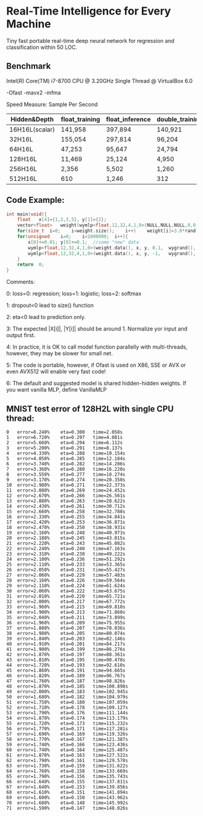 # Real-Time Intelligence for Every Machine
Tiny fast portable real-time deep neural network for regression and classification within 50 LOC.

## Benchmark
Intel(R) Core(TM) i7-8700 CPU @ 3.20GHz Single Thread @ VirtualBox 6.0 

-Ofast -mavx2 -mfma

Speed Measure:	Sample Per Second

|Hidden&Depth|float_training|float_inference|double_training|double_inference|
|----|----|----|----|----|
|16H16L(scalar)|141,958|397,894|140,921|368,760|
|32H16L|155,054|297,814|96,204 |208,723|
|64H16L|47,253|95,647|24,794|52,018|
|128H16L|11,469|25,124|4,950|11,696|
|256H16L|2,356|5,502|1,260|2,725|
|512H16L|610|1,246|312|648|

## Code Example:

```C++
int	main(void){
	float	x[4]={1,2,3,5},	y[1]={2};
	vector<float>	weight(wymlp<float,12,32,4,1,0>(NULL,NULL,NULL,0,0,-1));	//set dropout<0 to return size
	for(size_t	i=0;	i<weight.size();	i++)	weight[i]=3.0*rand()/RAND_MAX-1.5;	
	for(unsigned	i=0;	i<1000000;	i++){	
		x[0]+=0.01;	y[0]+=0.1;	//some "new" data
		wymlp<float,12,32,4,1,0>(weight.data(),	x, y, 0.1,	wygrand(),	0.5);	//	training. set eta>0 to train
		wymlp<float,12,32,4,1,0>(weight.data(),	x, y, -1,	wygrand(),	0.5);	//	training. set eta<0 to predict
	}
	return	0;
}
```
Comments:

0: loss=0: regression; loss=1: logistic; loss=2: softmax

1: dropout<0 lead to size() function

2: eta<0 lead to prediction only.

3: The expected |X[i]|, |Y[i]| should be around 1. Normalize yor input and output first.

4: In practice, it is OK to call model function parallelly with multi-threads, however, they may be slower for small net.

5: The code is portable, however, if Ofast is used on X86, SSE or AVX or even AVX512 will enable very fast code!

6: The default and suggested model is shared hidden-hidden weights. If you want vanilla MLP, define VanillaMLP


## MNIST test error of 128H2L with single CPU thread:

```
0	error=8.240%	eta=0.300	time=2.058s
1	error=6.720%	eta=0.297	time=4.081s
2	error=5.660%	eta=0.294	time=6.112s
3	error=5.200%	eta=0.291	time=8.137s
4	error=4.330%	eta=0.288	time=10.154s
5	error=4.050%	eta=0.285	time=12.184s
6	error=3.740%	eta=0.282	time=14.206s
7	error=3.360%	eta=0.280	time=16.220s
8	error=3.550%	eta=0.277	time=18.274s
9	error=3.170%	eta=0.274	time=20.350s
10	error=2.980%	eta=0.271	time=22.373s
11	error=3.080%	eta=0.269	time=24.452s
12	error=2.670%	eta=0.266	time=26.561s
13	error=2.880%	eta=0.263	time=28.622s
14	error=2.430%	eta=0.261	time=30.712s
15	error=2.660%	eta=0.258	time=32.788s
16	error=2.330%	eta=0.255	time=34.841s
17	error=2.420%	eta=0.253	time=36.871s
18	error=2.470%	eta=0.250	time=38.931s
19	error=2.160%	eta=0.248	time=40.973s
20	error=2.180%	eta=0.245	time=43.015s
21	error=2.220%	eta=0.243	time=45.082s
22	error=2.240%	eta=0.240	time=47.163s
23	error=2.310%	eta=0.238	time=49.222s
24	error=2.100%	eta=0.236	time=51.292s
25	error=2.110%	eta=0.233	time=53.365s
26	error=2.050%	eta=0.231	time=55.427s
27	error=2.060%	eta=0.229	time=57.483s
28	error=2.160%	eta=0.226	time=59.564s
29	error=2.110%	eta=0.224	time=61.624s
30	error=2.060%	eta=0.222	time=63.675s
31	error=2.010%	eta=0.220	time=65.721s
32	error=2.000%	eta=0.217	time=67.772s
33	error=1.960%	eta=0.215	time=69.810s
34	error=1.900%	eta=0.213	time=71.860s
35	error=2.040%	eta=0.211	time=73.899s
36	error=1.960%	eta=0.209	time=75.955s
37	error=1.880%	eta=0.207	time=78.036s
38	error=1.980%	eta=0.205	time=80.074s
39	error=1.840%	eta=0.203	time=82.146s
40	error=1.910%	eta=0.201	time=84.217s
41	error=1.900%	eta=0.199	time=86.276s
42	error=1.870%	eta=0.197	time=88.361s
43	error=1.810%	eta=0.195	time=90.478s
44	error=1.720%	eta=0.193	time=92.610s
45	error=1.860%	eta=0.191	time=94.665s
46	error=1.820%	eta=0.189	time=96.767s
47	error=1.760%	eta=0.187	time=98.826s
48	error=1.870%	eta=0.185	time=100.898s
49	error=2.000%	eta=0.183	time=102.945s
50	error=1.680%	eta=0.182	time=104.979s
51	error=1.750%	eta=0.180	time=107.059s
52	error=1.710%	eta=0.178	time=109.127s
53	error=1.790%	eta=0.176	time=111.144s
54	error=1.870%	eta=0.174	time=113.179s
55	error=1.720%	eta=0.173	time=115.232s
56	error=1.770%	eta=0.171	time=117.281s
57	error=1.690%	eta=0.169	time=119.326s
58	error=1.770%	eta=0.167	time=121.387s
59	error=1.740%	eta=0.166	time=123.436s
60	error=1.740%	eta=0.164	time=125.487s
61	error=1.870%	eta=0.163	time=127.522s
62	error=1.790%	eta=0.161	time=129.578s
63	error=1.730%	eta=0.159	time=131.622s
64	error=1.760%	eta=0.158	time=133.669s
65	error=1.790%	eta=0.156	time=135.743s
66	error=1.640%	eta=0.155	time=137.811s
67	error=1.640%	eta=0.153	time=139.856s
68	error=1.610%	eta=0.151	time=141.894s
69	error=1.600%	eta=0.150	time=143.962s
70	error=1.680%	eta=0.148	time=145.992s
71	error=1.590%	eta=0.147	time=148.026s

```


